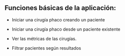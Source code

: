 

## Funciones básicas de la aplicación:


+ Iniciar una cirugía phaco creando un paciente

+ Iniciar una cirugía phaco desde un paciente existente

+ Ver las métricas de las cirugías.

+ Filtrar pacientes según resultados
